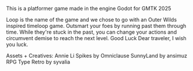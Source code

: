 This is a platformer game made in the engine Godot for GMTK 2025

Loop is the name of the game and we chose to go with an Outer Wilds inspired timeloop game. Outsmart your foes by running past them through time. While they're stuck in the past, you can change your actions and circumvent demise to reach the next level. Good Luck Dear traveler, I wish you luck.

Assets + Creatives:
Annie Li
Spikes by Omniclause
SunnyLand by ansimuz
RPG Type Retro by syvalia
